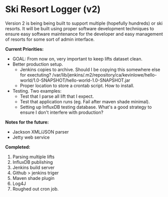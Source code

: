 # Ski Resort Logger (v2)

Version 2 is being being built to support multiple (hopefully hundreds) or ski resorts. It will be built using proper
software development techniques to ensure easy software maintenance for the developer and easy management of resorts
for some sort of admin interface.

**Current Priorities:**
- GOAL: From now on, very important to keep lifts dataset clean.
- Better production setup.
  * Jenkins copies to archive. Should I be copying this somewhere else for exectuting? /var/lib/jenkins/.m2/repository/ca/kevinlowe/hello-world/1.0-SNAPSHOT/hello-world-1.0-SNAPSHOT.jar
  * Proper location to store a crontab script. How to install.
- Testing. Two examples:
  * Test that I parse all lift that I expect.
  * Test that application runs (eg. Fail after maven shade minimal).
  * Setting up InfluxDB testing database. What's a good strategy to ensure I don't interfere with production?

**Notes for the future:**
- Jackson XML/JSON parser
- Jetty web service

**Completed:**

1. Parsing multiple lifts
2. InfluxDB publishing
3. Jenkins build server
4. Github > jenkins triger
5. Maven shade plugin
6. Log4J
7. Roughed out cron job.

